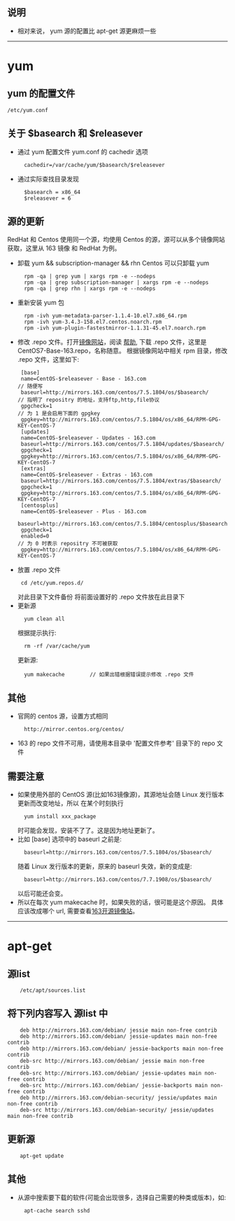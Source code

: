 

## 说明
- 相对来说， yum 源的配置比 apt-get 源更麻烦一些

----

# yum

## yum 的配置文件
    /etc/yum.conf

## 关于 $basearch 和 $releasever
- 通过 yum 配置文件 yum.conf 的 cachedir 选项
  ```shell
    cachedir=/var/cache/yum/$basearch/$releasever
  ```
- 通过实际查找目录发现
  ```shell  
    $basearch = x86_64
    $releasever = 6
  ```

## 源的更新
RedHat 和 Centos 使用同一个源，均使用 Centos 的源，源可以从多个镜像网站获取，这里从 163 镜像
和 RedHat 为例。
- 卸载 yum && subscription-manager && rhn    Centos 可以只卸载 yum
  ```shell
    rpm -qa | grep yum | xargs rpm -e --nodeps
    rpm -qa | grep subscription-manager | xargs rpm -e --nodeps
    rpm -qa | grep rhn | xargs rpm -e --nodeps
  ```
- 重新安装 yum 包
  ```shell
    rpm -ivh yum-metadata-parser-1.1.4-10.el7.x86_64.rpm 
    rpm -ivh yum-3.4.3-158.el7.centos.noarch.rpm 
    rpm -ivh yum-plugin-fastestmirror-1.1.31-45.el7.noarch.rpm
  ```
- 修改 .repo 文件。打开[镜像网站](http://mirrors.163.com/)，阅读
  [帮助](http://mirrors.163.com/.help/centos.html), 下载 .repo 文件，这里是 
   CentOS7-Base-163.repo，名称随意。
   根据镜像网站中相关 rpm 目录，修改 .repo 文件，这里如下:
   ```shell
    [base]
    name=CentOS-$releasever - Base - 163.com                         // 随便写
    baseurl=http://mirrors.163.com/centos/7.5.1804/os/$basearch/     // 指明了 repositry 的地址，支持ftp,http,file协议
    gpgcheck=1                                                       // 为 1 是会启用下面的 gpgkey
    gpgkey=http://mirrors.163.com/centos/7.5.1804/os/x86_64/RPM-GPG-KEY-CentOS-7
    [updates]
    name=CentOS-$releasever - Updates - 163.com
    baseurl=http://mirrors.163.com/centos/7.5.1804/updates/$basearch/
    gpgcheck=1
    gpgkey=http://mirrors.163.com/centos/7.5.1804/os/x86_64/RPM-GPG-KEY-CentOS-7
    [extras]
    name=CentOS-$releasever - Extras - 163.com
    baseurl=http://mirrors.163.com/centos/7.5.1804/extras/$basearch/
    gpgcheck=1
    gpgkey=http://mirrors.163.com/centos/7.5.1804/os/x86_64/RPM-GPG-KEY-CentOS-7
    [centosplus]
    name=CentOS-$releasever - Plus - 163.com
    baseurl=http://mirrors.163.com/centos/7.5.1804/centosplus/$basearch/
    gpgcheck=1
    enabled=0                                                        // 为 0 时表示 repositry 不可被获取
    gpgkey=http://mirrors.163.com/centos/7.5.1804/os/x86_64/RPM-GPG-KEY-CentOS-7
   ```
- 放置 .repo 文件
  ```shell
   cd /etc/yum.repos.d/
  ```
  对此目录下文件备份
  将前面设置好的 .repo 文件放在此目录下
- 更新源
  ```shell
    yum clean all
  ```
  根据提示执行:
  ```shell
    rm -rf /var/cache/yum
  ```
  更新源:
  ```shell
    yum makecache        // 如果出错根据错误提示修改 .repo 文件
  ```

## 其他
+ 官网的 centos 源，设置方式相同
  ```shell
    http://mirror.centos.org/centos/
  ```
+ 163 的 repo 文件不可用，请使用本目录中 '配置文件参考' 目录下的 repo 文件

## 需要注意
- 如果使用外部的 CentOS 源(比如163镜像源)，其源地址会随 Linux 发行版本更新而改变地址，所以
  在某个时刻执行
  ```shell
    yum install xxx_package
  ```
  时可能会发现，安装不了了。这是因为地址更新了。
- 比如 [base] 选项中的 baseurl 之前是:
  ```shell
    baseurl=http://mirrors.163.com/centos/7.5.1804/os/$basearch/
  ```
  随着 Linux 发行版本的更新，原来的 baseurl 失效，新的变成是:
  ```shell
    baseurl=http://mirrors.163.com/centos/7.7.1908/os/$basearch/
  ```
  以后可能还会变。
- 所以在每次 yum makecache 时，如果失败的话，很可能是这个原因。
  具体应该改成哪个 url, 需要查看[163开源镜像站](http://mirrors.163.com/)。

----
  
# apt-get

## 源list
```shell
    /etc/apt/sources.list
```
## 将下列内容写入 源list 中
```shell
    deb http://mirrors.163.com/debian/ jessie main non-free contrib
    deb http://mirrors.163.com/debian/ jessie-updates main non-free contrib
    deb http://mirrors.163.com/debian/ jessie-backports main non-free contrib
    deb-src http://mirrors.163.com/debian/ jessie main non-free contrib
    deb-src http://mirrors.163.com/debian/ jessie-updates main non-free contrib
    deb-src http://mirrors.163.com/debian/ jessie-backports main non-free contrib
    deb http://mirrors.163.com/debian-security/ jessie/updates main non-free contrib
    deb-src http://mirrors.163.com/debian-security/ jessie/updates main non-free contrib
```
## 更新源
```shell
    apt-get update
```
## 其他
- 从源中搜索要下载的软件(可能会出现很多，选择自己需要的种类或版本)，如:
  ```shell
    apt-cache search sshd
  ```

  